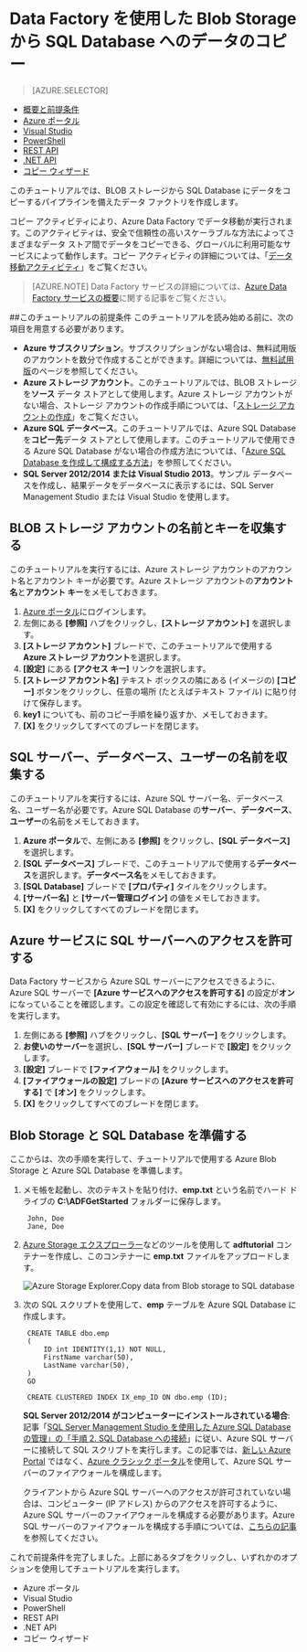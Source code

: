 <properties
	pageTitle="Blob Storage から SQL Database へのデータのコピー | Microsoft Azure"
	description="このチュートリアルでは、Azure Data Factory パイプラインでコピー アクティビティを使用して、Blob Storage から SQL Database にデータをコピーする方法を示します。"
	Keywords="BLOB SQL, Blob Storage, データのコピー"
	services="data-factory"
	documentationCenter=""
	authors="spelluru"
	manager="jhubbard"
	editor="monicar"/>

<tags
	ms.service="data-factory"
	ms.workload="data-services"
	ms.tgt_pltfrm="na"
	ms.devlang="na"
	ms.topic="article" 
	ms.date="08/01/2016"
	ms.author="spelluru"/>

# Data Factory を使用した Blob Storage から SQL Database へのデータのコピー 
> [AZURE.SELECTOR]
- [概要と前提条件](data-factory-copy-data-from-azure-blob-storage-to-sql-database.md)
- [Azure ポータル](data-factory-copy-activity-tutorial-using-azure-portal.md)
- [Visual Studio](data-factory-copy-activity-tutorial-using-visual-studio.md)
- [PowerShell](data-factory-copy-activity-tutorial-using-powershell.md)
- [REST API](data-factory-copy-activity-tutorial-using-rest-api.md)
- [.NET API](data-factory-copy-activity-tutorial-using-dotnet-api.md)
- [コピー ウィザード](data-factory-copy-data-wizard-tutorial.md)

このチュートリアルでは、BLOB ストレージから SQL Database にデータをコピーするパイプラインを備えたデータ ファクトリを作成します。

コピー アクティビティにより、Azure Data Factory でデータ移動が実行されます。このアクティビティは、安全で信頼性の高いスケーラブルな方法によってさまざまなデータ ストア間でデータをコピーできる、グローバルに利用可能なサービスによって動作します。コピー アクティビティの詳細については、「[データ移動アクティビティ](data-factory-data-movement-activities.md)」をご覧ください。

> [AZURE.NOTE] Data Factory サービスの詳細については、[Azure Data Factory サービスの概要][data-factory-introduction]に関する記事をご覧ください。

##このチュートリアルの前提条件
このチュートリアルを読み始める前に、次の項目を用意する必要があります。

- **Azure サブスクリプション**。サブスクリプションがない場合は、無料試用版のアカウントを数分で作成することができます。詳細については、[無料試用版][azure-free-trial]のページを参照してください。
- **Azure ストレージ アカウント**。このチュートリアルでは、BLOB ストレージを**ソース** データ ストアとして使用します。Azure ストレージ アカウントがない場合、ストレージ アカウントの作成手順については、「[ストレージ アカウントの作成][data-factory-create-storage]」をご覧ください。
- **Azure SQL データベース**。このチュートリアルでは、Azure SQL Database を**コピー先**データ ストアとして使用します。このチュートリアルで使用できる Azure SQL Database がない場合の作成方法については、「[Azure SQL Database を作成して構成する方法][data-factory-create-sql-database]」を参照してください。
- **SQL Server 2012/2014 または Visual Studio 2013**。サンプル データベースを作成し、結果データをデータベースに表示するには、SQL Server Management Studio または Visual Studio を使用します。

## BLOB ストレージ アカウントの名前とキーを収集する 
このチュートリアルを実行するには、Azure ストレージ アカウントのアカウント名とアカウント キーが必要です。Azure ストレージ アカウントの**アカウント名**と**アカウント キー**をメモしておきます。

1. [Azure ポータル][azure-portal]にログインします。
2. 左側にある **[参照]** ハブをクリックし、**[ストレージ アカウント]** を選択します。
3. **[ストレージ アカウント]** ブレードで、このチュートリアルで使用する **Azure ストレージ アカウント**を選択します。
4. **[設定]** にある **[アクセス キー]** リンクを選択します。
5.  **[ストレージ アカウント名]** テキスト ボックスの隣にある (イメージの) **[コピー]** ボタンをクリックし、任意の場所 (たとえばテキスト ファイル) に貼り付けて保存します。
6. **key1** についても、前のコピー手順を繰り返すか、メモしておきます。
7. **[X]** をクリックしてすべてのブレードを閉じます。

## SQL サーバー、データベース、ユーザーの名前を収集する
このチュートリアルを実行するには、Azure SQL サーバー名、データベース名、ユーザー名が必要です。Azure SQL Database の**サーバー**、**データベース**、**ユーザー**の名前をメモしておきます。

1. **Azure ポータル**で、左側にある **[参照]** をクリックし、**[SQL データベース]** を選択します。
2. **[SQL データベース]** ブレードで、このチュートリアルで使用する**データベース**を選択します。**データベース名**をメモしておきます。
3. **[SQL Database]** ブレードで **[プロパティ]** タイルをクリックします。
4. **[サーバー名]** と **[サーバー管理ログイン]** の値をメモしておきます。
5. **[X]** をクリックしてすべてのブレードを閉じます。

## Azure サービスに SQL サーバーへのアクセスを許可する 
Data Factory サービスから Azure SQL サーバーにアクセスできるように、Azure SQL サーバーで **[Azure サービスへのアクセスを許可する]** の設定が**オン**になっていることを確認します。この設定を確認して有効にするには、次の手順を実行します。

1. 左側にある **[参照]** ハブをクリックし、**[SQL サーバー]** をクリックします。
2. **お使いのサーバー**を選択し、**[SQL サーバー]** ブレードで **[設定]** をクリックします。
3. **[設定]** ブレードで **[ファイアウォール]** をクリックします。
4. **[ファイアウォールの設定]** ブレードの **[Azure サービスへのアクセスを許可する]** で **[オン]** をクリックします。
5. **[X]** をクリックしてすべてのブレードを閉じます。

## Blob Storage と SQL Database を準備する 
ここからは、次の手順を実行して、チュートリアルで使用する Azure Blob Storage と Azure SQL Database を準備します。

1. メモ帳を起動し、次のテキストを貼り付け、**emp.txt** という名前でハード ドライブの **C:\\ADFGetStarted** フォルダーに保存します。

        John, Doe
		Jane, Doe

2. [Azure Storage エクスプローラー](https://azurestorageexplorer.codeplex.com/)などのツールを使用して **adftutorial** コンテナーを作成し、このコンテナーに **emp.txt** ファイルをアップロードします。

    ![Azure Storage Explorer.Copy data from Blob storage to SQL database](./media/data-factory-copy-data-from-azure-blob-storage-to-sql-database/getstarted-storage-explorer.png)
3. 次の SQL スクリプトを使用して、**emp** テーブルを Azure SQL Database に作成します。


        CREATE TABLE dbo.emp
		(
			ID int IDENTITY(1,1) NOT NULL,
			FirstName varchar(50),
			LastName varchar(50),
		)
		GO

		CREATE CLUSTERED INDEX IX_emp_ID ON dbo.emp (ID);

	**SQL Server 2012/2014 がコンピューターにインストールされている場合**: 記事「[SQL Server Management Studio を使用した Azure SQL Database の管理」の「手順 2. SQL Database への接続][sql-management-studio]」に従い、Azure SQL サーバーに接続して SQL スクリプトを実行します。この記事では、[新しい Azure Portal](https://portal.azure.com) ではなく、[Azure クラシック ポータル](http://manage.windowsazure.com)を使用して、Azure SQL サーバーのファイアウォールを構成します。

	クライアントから Azure SQL サーバーへのアクセスが許可されていない場合は、コンピューター (IP アドレス) からのアクセスを許可するように、Azure SQL サーバーのファイアウォールを構成する必要があります。Azure SQL サーバーのファイアウォールを構成する手順については、[こちらの記事](../sql-database/sql-database-configure-firewall-settings.md)を参照してください。

これで前提条件を完了しました。上部にあるタブをクリックし、いずれかのオプションを使用してチュートリアルを実行します。

- Azure ポータル
- Visual Studio
- PowerShell
- REST API
- .NET API
- コピー ウィザード

<!--Link references-->
[azure-free-trial]: http://azure.microsoft.com/pricing/free-trial/
[azure-portal]: https://portal.azure.com/
[sql-management-studio]: http://azure.microsoft.com/documentation/articles/sql-database-manage-azure-ssms/#Step2

[data-factory-introduction]: data-factory-introduction.md
[data-factory-create-storage]: http://azure.microsoft.com/documentation/articles/storage-create-storage-account/#create-a-storage-account
[data-factory-create-sql-database]: ../sql-database/sql-database-get-started.md

<!---HONumber=AcomDC_0921_2016-->